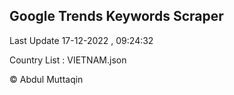 

## Google Trends Keywords Scraper 
 
Last Update 17-12-2022 , 09:24:32

Country List :
VIETNAM.json



© Abdul Muttaqin 
